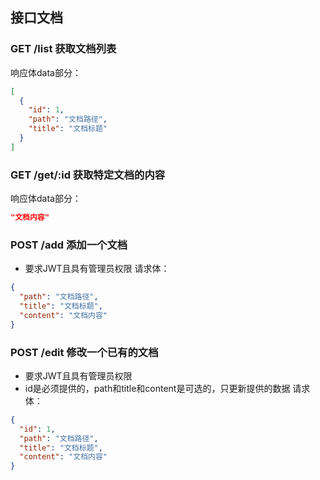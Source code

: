 ## 接口文档
### GET /list 获取文档列表
响应体data部分：
```json
[
  {
    "id": 1,
    "path": "文档路径",
    "title": "文档标题"
  }
]
```
### GET /get/:id 获取特定文档的内容
响应体data部分：
```json
"文档内容"
```
### POST /add 添加一个文档
* 要求JWT且具有管理员权限
请求体：
```json
{
  "path": "文档路径",
  "title": "文档标题",
  "content": "文档内容"
}
```
### POST /edit 修改一个已有的文档
* 要求JWT且具有管理员权限
* id是必须提供的，path和title和content是可选的，只更新提供的数据
请求体：
```json
{
  "id": 1,
  "path": "文档路径",
  "title": "文档标题",
  "content": "文档内容"
}
```
